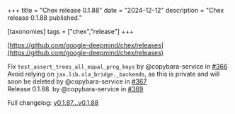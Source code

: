 +++
title = "Chex release 0.1.88"
date = "2024-12-12"
description = "Chex release 0.1.88 published."

[taxonomies]
tags = ["chex","release"]
+++

[https://github.com/google-deepmind/chex/releases](https://github.com/google-deepmind/chex/releases)

Fix `test_assert_trees_all_equal_prng_keys` by @copybara-service in [#366](https://github.com/google-deepmind/chex/pull/366)  
Avoid relying on `jax.lib.xla_bridge._backends`, as this is private and will soon be deleted by @copybara-service in [#367](https://github.com/google-deepmind/chex/pull/367)  
Release 0.1.88. by @copybara-service in [#369](https://github.com/google-deepmind/chex/pull/369)

Full changelog: [v0.1.87...v0.1.88](https://github.com/google-deepmind/chex/compare/v0.1.87...v0.1.88)